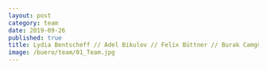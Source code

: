 ```yaml
---
layout: post
category: team
date: 2019-09-26
published: true
title: Lydia Bentscheff // Adel Bikulov // Felix Büttner // Burak Camgöz // Kaniau Chiya // Jasmin Efkes // Michael Filser // Sybille Frederiks // Maria Garcia Barrera // Daniel Gleißenberg // Theresa Grave // Astrid Hiljegerdes // Hans-Jürgen Keisel // Martin Kranich // Alexander Lehmann // Paul Ludwig // Milanko Moraske // Karl-Friedrich Müller // Ralf Nägele // Christian Peters // Anna Topolnicka // Riccardo Turcato // Jürgen Ruf // Ulrike Vogel // Verena Wiederholt // Karin Willke // Nancy Zimmermann
image: /buero/team/01_Team.jpg
---
```

